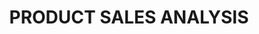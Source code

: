 <h1 align="center">PRODUCT SALES ANALYSIS</h1 
##🙋‍♂️IMPRESSION.
__Every modern company all over the world that operates e-commerce website/apps now aims to maximise sales through getting data from the customer user experience on their platforms.The immense data handed to us is to determine what time of day has the highest user activity in terms of the transcations the customers have made in purchsing the products__
## Prerequisities.
